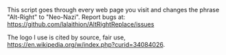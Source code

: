 This script goes through every web page you visit and changes the phrase "Alt-Right" to "Neo-Nazi". Report bugs at: https://github.com/lalaithion/AltRightReplace/issues

The logo I use is cited by source, fair use, https://en.wikipedia.org/w/index.php?curid=34084026.
